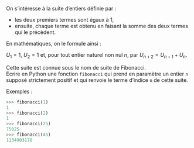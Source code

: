 On s’intéresse à la suite d’entiers définie par :

- les deux premiers termes sont égaux à 1,
- ensuite, chaque terme est obtenu en faisant la somme des deux termes qui le
précèdent.

En mathématiques, on le formule ainsi :

$U_1 = 1$, $U_2 = 1$ et, pour tout entier naturel non nul $n$, par $U_{n+2} = U_{n+1} + U_n$.

Cette suite est connue sous le nom de suite de Fibonacci.  
Écrire en Python une fonction `fibonacci` qui prend en paramètre un entier `n` supposé
strictement positif et qui renvoie le terme d’indice `n` de cette suite.

Exemples :

```python
>>> fibonacci(1)
1
>>> fibonacci(2)
1
>>> fibonacci(25)
75025
>>> fibonacci(45)
1134903170
```